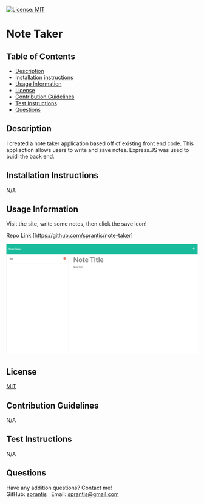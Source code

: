 [![License: MIT](https://img.shields.io/badge/License-MIT-yellow.svg)](https://opensource.org/licenses/MIT)

# Note Taker

## Table of Contents
* [Description](#description)
* [Installation instructions](#installation-instructions)
* [Usage Information](#usage-information)
* [License](#license)
* [Contribution Guidelines](#contribution-guidelines)
* [Test Instructions](#test-instructions)
* [Questions](#questions)

## Description
I created a note taker application based off of existing front end code. This appliaction allows users to write and save notes. Express.JS was used to buidl the back end.

## Installation Instructions
N/A

## Usage Information
Visit the site, write some notes, then click the save icon!

Repo Link:[https://github.com/sprantis/note-taker]

![Note Taker Screenshot](./Develop/public/assets/images/note-taker-screenshot.png)

## License
[MIT](https://opensource.org/licenses/MIT)

## Contribution Guidelines
N/A

## Test Instructions
N/A

## Questions
Have any addition questions? Contact me!
&nbsp;  
GitHub: [sprantis](https://github.com/sprantis)
&nbsp;
Email: sprantis@gmail.com